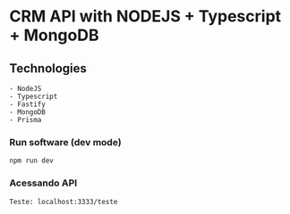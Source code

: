 # CRM API with NODEJS + Typescript + MongoDB

## Technologies
    - NodeJS
    - Typescript
    - Fastify
    - MongoDB
    - Prisma

### Run software (dev mode)
    npm run dev

### Acessando API
    Teste: localhost:3333/teste
